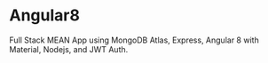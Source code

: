 # Angular8
Full Stack MEAN App using MongoDB Atlas, Express, Angular 8 with Material, Nodejs, and JWT Auth. 
